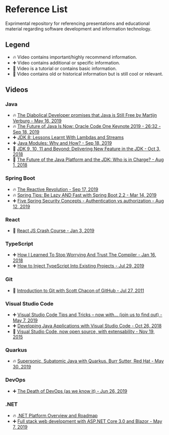# Reference List

Exprimental repository for referencing presentations and educational material regarding software development and information technology.

## Legend

- :fire: Video contains important/highly recommend information.
- :heavy_plus_sign: Video contains additional or specific information.
- :pencil: Video is a tutorial or contains basic information.
- :scroll: Video contains old or historical information but is still cool or relevant.

## Videos

### Java
- :fire: [The Diabolical Developer promises that Java is Still Free by Martijn Verburg - May 16, 2019](https://www.youtube.com/watch?v=T5Qg9tL81Ik)
- :fire: [The Future of Java Is Now: Oracle Code One Keynote 2019 - 26:32 - Sep 18, 2019](https://www.youtube.com/watch?v=jVWIfw9eIcY&t=1592s)
- :heavy_plus_sign: [JDK 8: Lessons Learnt With Lambdas and Streams](https://www.youtube.com/watch?v=wZKmA6XodNE)
- :heavy_plus_sign: [Java Modules: Why and How? - Sep 18, 2019](https://www.youtube.com/watch?v=DItYExUOPeM)
- :scroll: [JDK 9, 10, 11 and Beyond: Delivering New Feature in the JDK - Oct 3, 2018](https://www.youtube.com/watch?v=mFyzyVnYcoY)
- :scroll: [The Future of the Java Platform and the JDK: Who is in Charge? - Aug 1, 2018](https://www.youtube.com/watch?v=HpbchS5kmio)

### Spring Boot
- :fire: [The Reactive Revolution - Sep 17, 2019](https://www.youtube.com/watch?v=Y-r_S2UAzGY)
- :fire: [Spring Tips: Be Lazy AND Fast with Spring Boot 2.2 - Mar 14, 2019](https://www.youtube.com/watch?v=_m4xpHUf55E)
- :heavy_plus_sign: [Five Spring Security Concepts - Authentication vs authorization - Aug 12, 2019](https://www.youtube.com/watch?v=I0poT4UxFxE)

### React
- :pencil: [React JS Crash Course - Jan 3, 2019](https://www.youtube.com/watch?v=sBws8MSXN7A)

### TypeScript
- :heavy_plus_sign: [How I Learned To Stop Worrying And Trust The Compiler - Jan 16, 2018](https://www.youtube.com/watch?v=mgTenYbX2Kw)
- :heavy_plus_sign: [How to Inject TypeScript Into Existing Projects - Jul 29, 2019](https://www.youtube.com/watch?v=-htA_n4P7gQ)

### Git
- :scroll: [Introduction to Git with Scott Chacon of GitHub - Jul 27, 2011](https://www.youtube.com/watch?v=ZDR433b0HJY)

### Visual Studio Code
- :heavy_plus_sign: [Visual Studio Code Tips and Tricks – now with… (join us to find out) - May 7, 2019](https://www.youtube.com/watch?v=tnSnVlbKtMk)
- :heavy_plus_sign: [Developing Java Applications with Visual Studio Code - Oct 26, 2018](https://www.youtube.com/watch?v=RJIfsSmU9zk)
- :scroll: [Visual Studio Code, now open source, with extensability - Nov 19, 2015](https://www.youtube.com/watch?v=x4-J1MpMGog)

### Quarkus
- :fire: [Supersonic, Subatomic Java with Quarkus. Burr Sutter, Red Hat - May 30, 2019](https://www.youtube.com/watch?v=iJBh2NoSCKM)

### DevOps
- :heavy_plus_sign: [The Death of DevOps (as we know it) - Jun 26, 2019](https://www.youtube.com/watch?v=GZbZ8YCfqhg)

### .NET
- :fire: [.NET Platform Overview and Roadmap](https://www.youtube.com/watch?v=ZlO1utbB2GQ)
- :heavy_plus_sign: [Full stack web development with ASP.NET Core 3.0 and Blazor - May 7, 2019](https://www.youtube.com/watch?v=y7LAbdoNBJA)
